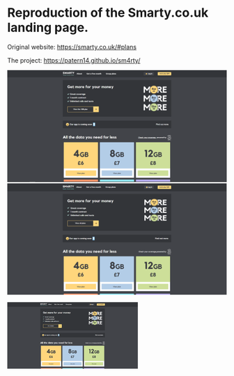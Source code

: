 # Reproduction of the Smarty.co.uk landing page.

Original website: https://smarty.co.uk/#plans

The project: https://patern14.github.io/sm4rty/

![](https://github.com/Patern14/sm4rty/blob/master/Screenshots/Original_desktop/Capture%20d%E2%80%99%C3%A9cran%202021-05-13%20171732.png) ![](https://github.com/Patern14/sm4rty/blob/master/Screenshots/Copy_desktop/Capture%20d%E2%80%99%C3%A9cran%202021-05-13%20170147.png)

<img src="https://github.com/Patern14/sm4rty/blob/master/Screenshots/Copy_desktop/Capture%20d%E2%80%99%C3%A9cran%202021-05-13%20170147.png" width="300" />


